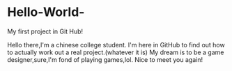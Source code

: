 # Hello-World-
My first project in Git Hub!

Hello there,I'm a chinese college student.
I'm here in GitHub to find out how to actually work out a real project.(whatever it is)
My dream is to be a game designer,sure,I'm fond of playing games,lol.
Nice to meet you again!
